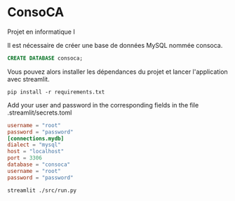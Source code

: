# ConsoCA
Projet en informatique I

Il est nécessaire de créer une base de données MySQL nommée consoca.

```sql
CREATE DATABASE consoca;
```

Vous pouvez alors installer les dépendances du projet et lancer l'application avec streamlit.

```
pip install -r requirements.txt
```

Add your user and password in the corresponding fields in the file .streamlit/secrets.toml

```toml
username = "root"
password = "password"
[connections.mydb]
dialect = "mysql"
host = "localhost"
port = 3306
database = "consoca"
username = "root"
password = "password"
```

```bash
streamlit ./src/run.py
```